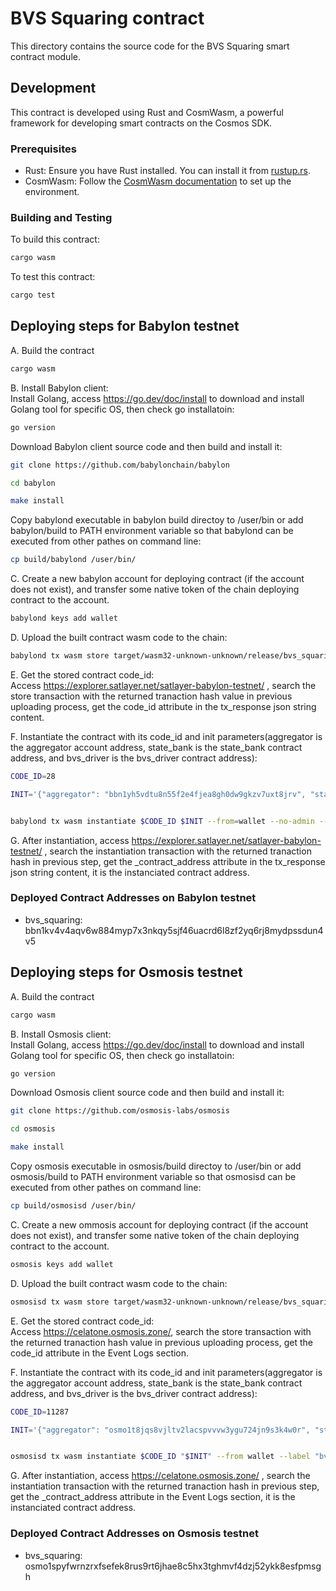 # BVS Squaring contract

This directory contains the source code for the BVS Squaring smart contract module.

## Development

This contract is developed using Rust and CosmWasm, a powerful framework for developing smart contracts on the Cosmos SDK.

### Prerequisites

- Rust: Ensure you have Rust installed. You can install it from [rustup.rs](https://rustup.rs).
- CosmWasm: Follow the [CosmWasm documentation](https://docs.cosmwasm.com) to set up the environment.

### Building and Testing

To build this contract:

```sh
cargo wasm
```

To test this contract:

```sh
cargo test
```

## Deploying steps for Babylon testnet

A. Build the contract

```sh
cargo wasm
```

B. Install Babylon client:  
Install Golang, access https://go.dev/doc/install to download and install Golang tool for specific OS, then check go installatoin:

```sh
go version
```

Download Babylon client source code and then build and install it:

```sh
git clone https://github.com/babylonchain/babylon

cd babylon

make install
```

Copy babylond executable in babylon build directoy to /user/bin or add babylon/build to PATH environment variable so that babylond can be executed from other pathes on command line:

```sh
cp build/babylond /user/bin/
```

C. Create a new babylon account for deploying contract (if the account does not exist), and transfer some native token of the chain deploying contract to the account.

```sh
babylond keys add wallet
```

D. Upload the built contract wasm code to the chain:

```sh
babylond tx wasm store target/wasm32-unknown-unknown/release/bvs_squaring.wasm --from=wallet --gas=auto --gas-prices=1ubbn --gas-adjustment=1.3 --chain-id=sat-bbn-testnet1 -b=sync --yes --log_format=json --node https://rpc.sat-bbn-testnet1.satlayer.net/
```

E. Get the stored contract code_id:  
Access https://explorer.satlayer.net/satlayer-babylon-testnet/ , search the store transaction with the returned tranaction hash value in previous uploading process, get the code_id attribute in the tx_response json string content.

F. Instantiate the contract with its code_id and init parameters(aggregator is the aggregator account address, state_bank is the state_bank contract address, and bvs_driver is the bvs_driver contract address):

```sh
CODE_ID=28

INIT='{"aggregator": "bbn1yh5vdtu8n55f2e4fjea8gh0dw9gkzv7uxt8jrv", "state_bank": "bbn1h9zjs2zr2xvnpngm9ck8ja7lz2qdt5mcw55ud7wkteycvn7aa4pqpghx2q", "bvs_driver": "bbn18x5lx5dda7896u074329fjk4sflpr65s036gva65m4phavsvs3rqk5e59c"}'


babylond tx wasm instantiate $CODE_ID $INIT --from=wallet --no-admin --label="bvs squaring" --gas=auto --gas-prices=1ubbn --gas-adjustment=1.3 --chain-id=sat-bbn-testnet1 -b=sync --yes --log_format=json --node https://rpc.sat-bbn-testnet1.satlayer.net
```

G. After instantiation, access https://explorer.satlayer.net/satlayer-babylon-testnet/ , search the instantiation transaction with the returned tranaction hash in previous step, get the \_contract_address attribute in the tx_response json string content, it is the instanciated contract address.

### Deployed Contract Addresses on Babylon testnet

- bvs_squaring: bbn1kv4v4aqv6w884myp7x3nkqy5sjf46uacrd6l8zf2yq6rj8mydpssdun4v5

## Deploying steps for Osmosis testnet

A. Build the contract

```sh
cargo wasm
```

B. Install Osmosis client:  
Install Golang, access https://go.dev/doc/install to download and install Golang tool for specific OS, then check go installatoin:

```sh
go version
```

Download Osmosis client source code and then build and install it:

```sh
git clone https://github.com/osmosis-labs/osmosis

cd osmosis

make install
```

Copy osmosis executable in osmosis/build directoy to /user/bin or add osmosis/build to PATH environment variable so that osmosisd can be executed from other pathes on command line:

```sh
cp build/osmosisd /user/bin/
```

C. Create a new ommosis account for deploying contract (if the account does not exist), and transfer some native token of the chain deploying contract to the account.

```sh
osmosis keys add wallet
```

D. Upload the built contract wasm code to the chain:

```sh
osmosisd tx wasm store target/wasm32-unknown-unknown/release/bvs_squaring.wasm --from wallet --gas-prices 0.1uosmo --gas auto --gas-adjustment 1.3 -y --output json -b async --node https://rpc.testnet.osmosis.zone:443 --chain-id osmo-test-5

```

E. Get the stored contract code_id:  
Access https://celatone.osmosis.zone/, search the store transaction with the returned tranaction hash value in previous uploading process, get the code_id attribute in the Event Logs section.

F. Instantiate the contract with its code_id and init parameters(aggregator is the aggregator account address, state_bank is the state_bank contract address, and bvs_driver is the bvs_driver contract address):

```sh
CODE_ID=11287

INIT='{"aggregator": "osmo1t8jqs8vjltv2lacspvvvw3ygu724jn9s3k4w0r", "state_bank": "osmo14me62ahp32xrkrqnllmsfthfzqxgf0xqshxtk5ghdfwjltdjh2pqdhn8j9", "bvs_driver": "osmo14rrkya0p6h0xf8v3f33grp6dv7lqs2r5xg09zpzjgnggjgfc08fs9kz9ru"}'


osmosisd tx wasm instantiate $CODE_ID "$INIT" --from wallet --label "bvs squaring" --gas-prices 0.025uosmo --gas auto --gas-adjustment 1.3 -b async -y --no-admin --node https://rpc.testnet.osmosis.zone:443 --chain-id osmo-test-5

```

G. After instantiation, access https://celatone.osmosis.zone/ , search the instantiation transaction with the returned tranaction hash in previous step, get the \_contract_address attribute in the Event Logs section, it is the instanciated contract address.

### Deployed Contract Addresses on Osmosis testnet

- bvs_squaring: osmo1spyfwrnzrxfsefek8rus9rt6jhae8c5hx3tghmvf4dzj52ykk8esfpmsgh
